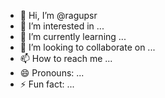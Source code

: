- 👋 Hi, I’m @ragupsr
- 👀 I’m interested in ...
- 🌱 I’m currently learning ...
- 💞️ I’m looking to collaborate on ...
- 📫 How to reach me ...
- 😄 Pronouns: ...
- ⚡ Fun fact: ...

<!---
ragupsr/ragupsr is a ✨ special ✨ repository because its `README.md` (this file) appears on your GitHub profile.
You can click the Preview link to take a look at your changes.
--->
